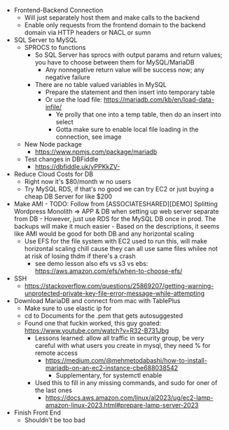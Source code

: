 - Frontend-Backend Connection
  - Will just separately host them and make calls to the backend
  - Enable only requests from the frontend domain to the backend domain via HTTP headers or NACL or sumn
- SQL Server to MySQL
  - SPROCS to functions
    - So SQL Server has sprocs with output params and return values; you have to choose between them for MySQL/MariaDB
      - Any nonnegative return value will be success now; any negative failure
    - There are no table valued variables in MySQL
      - Prepare the statement and then insert into temporary table
      - Or use the load file: https://mariadb.com/kb/en/load-data-infile/
        - Ye prolly that one into a temp table, then do an insert into select
        - Gotta make sure to enable local file loading in the connection, see image
  - New Node package
    - https://www.npmjs.com/package/mariadb
  - Test changes in DBFiddle
    - https://dbfiddle.uk/yPPKkZV-
- Reduce Cloud Costs for DB
  - Right now it's $80/month w no users
  - Try MySQL RDS, if that's no good we can try EC2 or just buying a cheap DB Server for like $200
- Make AMI
      - TODO: Follow from [ASSOCIATESHARED][DEMO] Splitting Wordpress Monolith => APP & DB when setting up web server separate from DB
        - However, just use RDS for the MySQL DB once in prod. The backups will make it much easier
      - Based on the descriptions, it seems like AMI would be good for both DB and any horizontal scaling
  - Use EFS for the file system with EC2 used to run this, will make horizontal scaling chill cause they can all use same files whilee not at risk of losing thdm if there's a crash
    -  see demo lesson also efs vs s3 vs ebs: https://aws.amazon.com/efs/when-to-choose-efs/
- SSH
  - https://stackoverflow.com/questions/25869207/getting-warning-unprotected-private-key-file-error-message-while-attempting
- Download MariaDB and connect from mac with TablePlus
  - Make sure to use elastic ip for
  - cd to Documents for the .pem that gets autosuggested
  - Found one that fuckin worked, this guy goated: https://www.youtube.com/watch?v=R32-B731Jbg
    - Lessons learned: allow all traffic in security group, be very careful with what users you create in mysql, they need % for remote access
      - https://medium.com/@mehmetodabashi/how-to-install-mariadb-on-an-ec2-instance-cbe688038542
        - Supplementary, for systemctl enable
    - Used this to fill in any missing commands, and sudo for oner of the last ones
      - https://docs.aws.amazon.com/linux/al2023/ug/ec2-lamp-amazon-linux-2023.html#prepare-lamp-server-2023
- Finish Front End
  - Shouldn't be too bad
